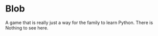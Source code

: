 # Blob
A game that is really just a way for the family to learn Python.  There is Nothing to see here.
